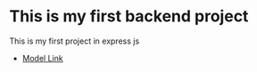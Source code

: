 # This is my first backend project

This is my first project in express js

- [Model Link](https://app.eraser.io/workspace/mujoG00JixrI4PlGyWHx?origin=share)